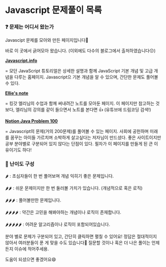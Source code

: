 # Javascript 문제풀이 목록

### ❓ 문제는 어디서 왔는가

Javascipt 문제를 모아와 만든 페이지입니다🙌

바로 이 곳에서 긁어모아 왔습니다. (이외에도 다수의 블로그에서 출처하였습니다😗)


<a href="https://ko.javascript.info"><b>Javascript.info</b></a>

= 모던 JavaScript 튜토리얼은 상세한 설명과 함께 JavaScript 기본 개념 및 고급 개념을 다루는 홈페이지. Javascript으 기본 개념을 알 수 있으며, 간단한 문제도 풀어볼 수 있다.

<a href="https://github.com/dream-ellie/learn-javascript"><b>Ellie's note</b></a>

= 킹갓 엘리님의 수업과 함께 써내려간 노트를 모아둔 페이지. 이 페이지만 참고하는 것보다, 엘리님의 강의를 같이 들으면서 노트를 본다면 👍 (유튜브에 드림코딩 검색!)

<a href="https://www.notion.so/JS-100-94d97d294dd14c9b911a02c840fa9f2d"><b>Notion Java Problem 100</b></a>

= Javascript의 문제(거의 200문제)를 풀어볼 수 있는 페이지. 사회에 공헌하며 미래를 꿈꾸는 아이들 가르치며 소박하게 살고싶다는 저자님이 만드셨다. 좋은 사이트이지만 공부 분야별로 구분되어 있지 않다는 단점이 있다. 필자가 이 페이지를 만들게 된 큰 이유이기도 하다!

### 🍬 난이도 구성

🌶 : 초심자들이 한 번 풀어보며 개념 익히기 좋은 문제입니다.

🌶🌶 : 쉬운 문제이지만 한 번 둘러볼 가치가 있습니다. (개념적으로 혹은 로직)

🌶🌶🌶 : 풀어볼만한 문제입니다.

🌶🌶🌶🌶 : 약간은 고민을 해봐야하는 개념이나 로직이 존재합니다.

🌶🌶🌶🌶🌶 : 어려운 알고리즘이나 로직이 포함되어있습니다.


분야 별로 문제가 구분되어 있고, 간단히 클릭하면 펼칠 수 있어요! 정답은 절대적이지 않아서 여러분들이 푼 게 맞을 수도 있습니다🙏 질문할 것이나 혹은 더 나은 풀이는 언제든지 이슈에 적어주세용.

도움이 되셨으면 좋겠어요😄

